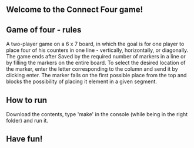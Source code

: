 ## Welcome to the Connect Four game!
## Game of four - rules
A two-player game on a 6 x 7 board, in which the goal is for one player to place four of his counters in one line - vertically, horizontally, or diagonally.
The game ends after Saved by the required number of markers in a line or by filling the markers on the entire board.
To select the desired location of the marker, enter the letter corresponding to the column and send it by clicking enter.
The marker falls on the first possible place from the top and blocks the possibility of placing it element in a given segment.

## How to run
Download the contents, type 'make' in the console (while being in the right folder) and run it.

## Have fun!
